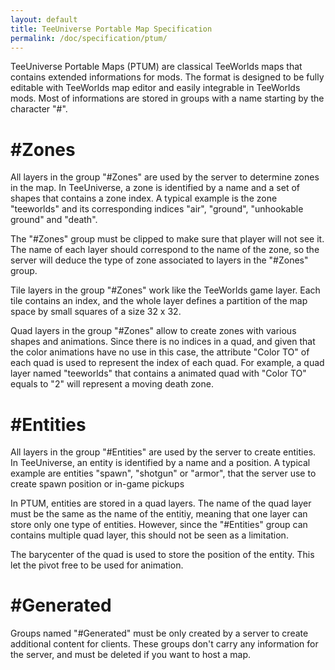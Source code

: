 ```yaml
---
layout: default
title: TeeUniverse Portable Map Specification
permalink: /doc/specification/ptum/
---
```


TeeUniverse Portable Maps (PTUM) are classical TeeWorlds maps that contains extended informations for mods.
The format is designed to be fully editable with TeeWorlds map editor and easily integrable in TeeWorlds mods.
Most of informations are stored in groups with a name starting by the character "#".

# #Zones #

All layers in the group "#Zones" are used by the server to determine zones in the map.
In TeeUniverse, a zone is identified by a name and a set of shapes that contains a zone index.
A typical example is the zone "teeworlds" and its corresponding indices "air", "ground", "unhookable ground" and "death".

The "#Zones" group must be clipped to make sure that player will not see it.
The name of each layer should correspond to the name of the zone, so the server will deduce the type of zone associated to layers in the "#Zones" group.

Tile layers in the group "#Zones" work like the TeeWorlds game layer.
Each tile contains an index, and the whole layer defines a partition of the map space by small squares of a size 32 x 32.

Quad layers in the group "#Zones" allow to create zones with various shapes and animations.
Since there is no indices in a quad, and given that the color animations have no use in this case,
the attribute "Color TO" of each quad is used to represent the index of each quad.
For example, a quad layer named "teeworlds" that contains a animated quad with "Color TO" equals to "2" will represent a moving death zone.

# #Entities #

All layers in the group "#Entities" are used by the server to create entities.
In TeeUniverse, an entity is identified by a name and a position.
A typical example are entities "spawn", "shotgun" or "armor", that the server use to create spawn position or in-game pickups

In PTUM, entities are stored in a quad layers. The name of the quad layer must be the same as the name of the entitiy,
meaning that one layer can store only one type of entities. However, since the "#Entities" group can contains multiple quad layer,
this should not be seen as a limitation.

The barycenter of the quad is used to store the position of the entity. This let the pivot free to be used for animation.

# #Generated #

Groups named "#Generated" must be only created by a server to create additional content for clients.
These groups don't carry any information for the server, and must be deleted if you want to host a map.
